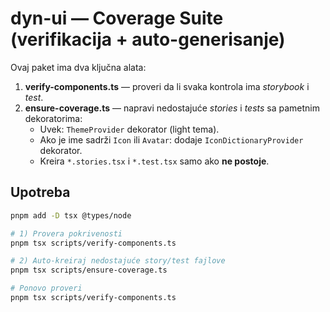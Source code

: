 # dyn-ui — Coverage Suite (verifikacija + auto-generisanje)

Ovaj paket ima dva ključna alata:

1) **verify-components.ts** — proveri da li svaka kontrola ima *storybook* i *test*.
2) **ensure-coverage.ts** — napravi nedostajuće *stories* i *tests* sa pametnim dekoratorima:
   - Uvek: `ThemeProvider` dekorator (light tema).
   - Ako je ime sadrži `Icon` ili `Avatar`: dodaje `IconDictionaryProvider` dekorator.
   - Kreira `*.stories.tsx` i `*.test.tsx` samo ako **ne postoje**.

## Upotreba

```bash
pnpm add -D tsx @types/node

# 1) Provera pokrivenosti
pnpm tsx scripts/verify-components.ts

# 2) Auto-kreiraj nedostajuće story/test fajlove
pnpm tsx scripts/ensure-coverage.ts

# Ponovo proveri
pnpm tsx scripts/verify-components.ts
```
